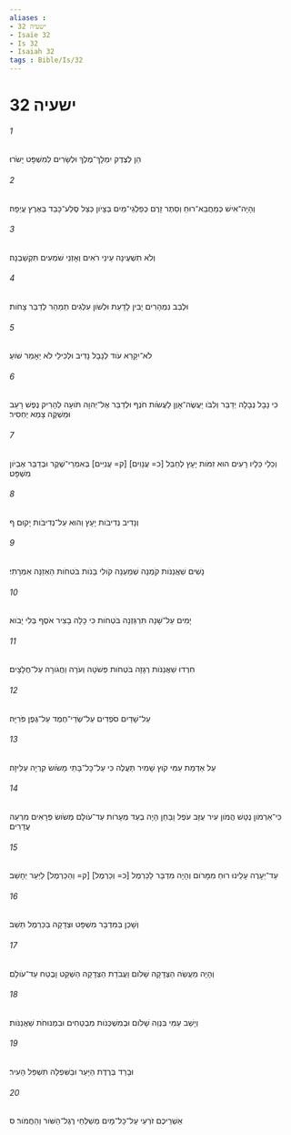 ```yaml
---
aliases : 
- ישעיה 32
- Isaïe 32
- Is 32
- Isaiah 32
tags : Bible/Is/32
---
```


# ישעיה 32

###### 1
הֵן לְצֶדֶק יִמְלָךְ־מֶלֶךְ וּלְשָׂרִים לְמִשְׁפָּט יָשֹׂרוּ׃
###### 2
וְהָיָה־אִישׁ כְּמַחֲבֵא־רוּחַ וְסֵתֶר זָרֶם כְּפַלְגֵי־מַיִם בְּצָיֹון כְּצֵל סֶלַע־כָּבֵד בְּאֶרֶץ עֲיֵפָה׃
###### 3
וְלֹא תִשְׁעֶינָה עֵינֵי רֹאִים וְאָזְנֵי שֹׁמְעִים תִּקְשַׁבְנָה׃
###### 4
וּלְבַב נִמְהָרִים יָבִין לָדָעַת וּלְשֹׁון עִלְּגִים תְּמַהֵר לְדַבֵּר צָחֹות׃
###### 5
לֹא־יִקָּרֵא עֹוד לְנָבָל נָדִיב וּלְכִילַי לֹא יֵאָמֵר שֹׁועַ׃
###### 6
כִּי נָבָל נְבָלָה יְדַבֵּר וְלִבֹּו יַעֲשֶׂה־אָוֶן לַעֲשֹׂות חֹנֶף וּלְדַבֵּר אֶל־יְהוָה תֹּועָה לְהָרִיק נֶפֶשׁ רָעֵב וּמַשְׁקֶה צָמֵא יַחְסִיר׃
###### 7
וְכֵלַי כֵּלָיו רָעִים הוּא זִמֹּות יָעָץ לְחַבֵּל [כ= עֲנָוִים] [ק= עֲנִיִּים] בְּאִמְרֵי־שֶׁקֶר וּבְדַבֵּר אֶבְיֹון מִשְׁפָּט׃
###### 8
וְנָדִיב נְדִיבֹות יָעָץ וְהוּא עַל־נְדִיבֹות יָקוּם׃ ף
###### 9
נָשִׁים שַׁאֲנַנֹּות קֹמְנָה שְׁמַעְנָה קֹולִי בָּנֹות בֹּטחֹות הַאְזֵנָּה אִמְרָתִי׃
###### 10
יָמִים עַל־שָׁנָה תִּרְגַּזְנָה בֹּטְחֹות כִּי כָּלָה בָצִיר אֹסֶף בְּלִי יָבֹוא׃
###### 11
חִרְדוּ שַׁאֲנַנֹּות רְגָזָה בֹּטְחֹות פְּשֹׁטָה וְעֹרָה וַחֲגֹורָה עַל־חֲלָצָיִם׃
###### 12
עַל־שָׁדַיִם סֹפְדִים עַל־שְׂדֵי־חֶמֶד עַל־גֶּפֶן פֹּרִיָּה׃
###### 13
עַל אַדְמַת עַמִּי קֹוץ שָׁמִיר תַּעֲלֶה כִּי עַל־כָּל־בָּתֵּי מָשֹׂושׂ קִרְיָה עַלִּיזָה׃
###### 14
כִּי־אַרְמֹון נֻטָּשׁ הֲמֹון עִיר עֻזָּב עֹפֶל וָבַחַן הָיָה בְעַד מְעָרֹות עַד־עֹולָם מְשֹׂושׂ פְּרָאִים מִרְעֵה עֲדָרִים׃
###### 15
עַד־יֵעָרֶה עָלֵינוּ רוּחַ מִמָּרֹום וְהָיָה מִדְבָּר לַכַּרְמֶל [כ= וְכַרְמֶל] [ק= וְהַכַּרְמֶל] לַיַּעַר יֵחָשֵׁב׃
###### 16
וְשָׁכַן בַּמִּדְבָּר מִשְׁפָּט וּצְדָקָה בַּכַּרְמֶל תֵּשֵׁב׃
###### 17
וְהָיָה מַעֲשֵׂה הַצְּדָקָה שָׁלֹום וַעֲבֹדַת הַצְּדָקָה הַשְׁקֵט וָבֶטַח עַד־עֹולָם׃
###### 18
וְיָשַׁב עַמִּי בִּנְוֵה שָׁלֹום וּבְמִשְׁכְּנֹות מִבְטַחִים וּבִמְנוּחֹת שַׁאֲנַנֹּות׃
###### 19
וּבָרַד בְּרֶדֶת הַיָּעַר וּבַשִּׁפְלָה תִּשְׁפַּל הָעִיר׃
###### 20
אַשְׁרֵיכֶם זֹרְעֵי עַל־כָּל־מָיִם מְשַׁלְּחֵי רֶגֶל־הַשֹּׁור וְהַחֲמֹור׃ ס
